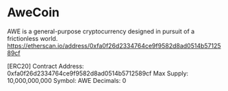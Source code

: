 # AweCoin
AWE is a general-purpose cryptocurrency designed in pursuit of a frictionless world.
https://etherscan.io/address/0xfa0f26d2334764ce9f9582d8ad0514b5712589cf

[ERC20]
Contract Address: 0xfa0f26d2334764ce9f9582d8ad0514b5712589cf
Max Supply: 10,000,000,000
Symbol: AWE
Decimals: 0

